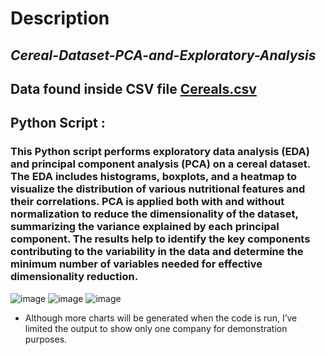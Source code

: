 
# Description

## *Cereal-Dataset-PCA-and-Exploratory-Analysis*
## Data found inside CSV file    [Cereals.csv](https://github.com/user-attachments/files/18607074/Cereals.csv)
## Python Script :


### This Python script performs exploratory data analysis (EDA) and principal component analysis (PCA) on a cereal dataset. The EDA includes histograms, boxplots, and a heatmap to visualize the distribution of various nutritional features and their correlations. PCA is applied both with and without normalization to reduce the dimensionality of the dataset, summarizing the variance explained by each principal component. The results help to identify the key components contributing to the variability in the data and determine the minimum number of variables needed for effective dimensionality reduction.

![image](https://github.com/user-attachments/assets/29747733-e8a2-42d7-aa94-d4a75f22254f)
![image](https://github.com/user-attachments/assets/b8c7c502-37e8-4dd1-84af-39505be17af9)
![image](https://github.com/user-attachments/assets/4cbaf39a-a96e-492c-9312-55ea1eae4089)

- Although more charts will be generated when the code is run, I’ve limited the output to show only one company for demonstration purposes.

